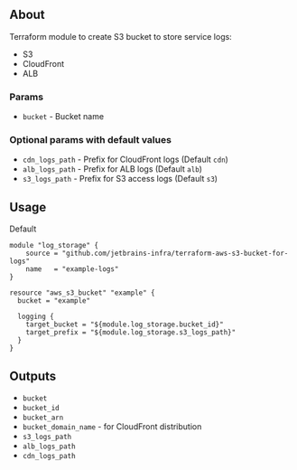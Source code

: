 ## About

Terraform module to create S3 bucket to store service logs:

* S3
* CloudFront 
* ALB

### Params

* `bucket` - Bucket name

### Optional params with default values

* `cdn_logs_path` - Prefix for CloudFront logs (Default `cdn`)
* `alb_logs_path` - Prefix for ALB logs (Default `alb`)
* `s3_logs_path` - Prefix for S3 access logs (Default `s3`)

## Usage

Default 
```
module "log_storage" {
    source = "github.com/jetbrains-infra/terraform-aws-s3-bucket-for-logs"
    name   = "example-logs"
}

resource "aws_s3_bucket" "example" {
  bucket = "example"

  logging {
    target_bucket = "${module.log_storage.bucket_id}"
    target_prefix = "${module.log_storage.s3_logs_path}"
  }
}
```

## Outputs

* `bucket`
* `bucket_id`
* `bucket_arn`
* `bucket_domain_name` - for CloudFront distribution
* `s3_logs_path`
* `alb_logs_path`
* `cdn_logs_path`